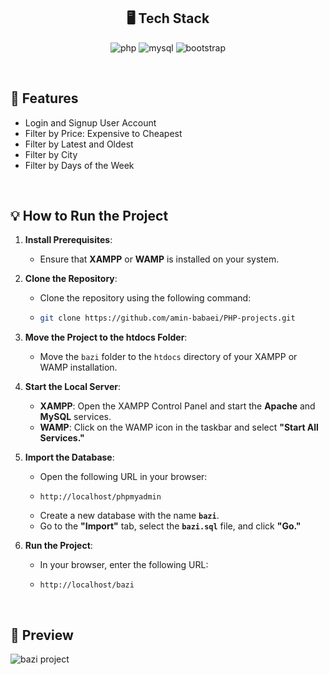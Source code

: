 <h2 align="center">🖥️ Tech Stack</h2>

<p align="center">
  <img alt="php" src="https://img.shields.io/badge/PHP-777BB4?style=for-the-badge&logo=php&logoColor=white" />
  <img alt="mysql" src="https://img.shields.io/badge/MySQL-005C84?style=for-the-badge&logo=mysql&logoColor=white"/>
  <img alt="bootstrap" src="https://img.shields.io/badge/Bootstrap-563D7C?style=for-the-badge&logo=bootstrap&logoColor=white" />
</p>
<br/>

## 🚀 Features
- Login and Signup User Account
- Filter by Price: Expensive to Cheapest
- Filter by Latest and Oldest
- Filter by City
- Filter by Days of the Week
<br/>

## 💡 How to Run the Project

1. **Install Prerequisites**:
   - Ensure that **XAMPP** or **WAMP** is installed on your system.

2. **Clone the Repository**:
   - Clone the repository using the following command:
   - 
     ```bash
     git clone https://github.com/amin-babaei/PHP-projects.git
     ```

3. **Move the Project to the htdocs Folder**:
   - Move the `bazi` folder to the `htdocs` directory of your XAMPP or WAMP installation.

4. **Start the Local Server**:
   - **XAMPP**: Open the XAMPP Control Panel and start the **Apache** and **MySQL** services.
   - **WAMP**: Click on the WAMP icon in the taskbar and select **"Start All Services."**

5. **Import the Database**:
   - Open the following URL in your browser:
   -  
     ```
     http://localhost/phpmyadmin
     ```
   - Create a new database with the name **`bazi`**.
   - Go to the **"Import"** tab, select the **`bazi.sql`** file, and click **"Go."**

6. **Run the Project**:
   - In your browser, enter the following URL:
   - 
     ```
     http://localhost/bazi
     ```

<br/>

## 👀 Preview
![bazi project](https://github.com/user-attachments/assets/712d8c55-ddc6-4cee-adda-5eb7b32d4177)
